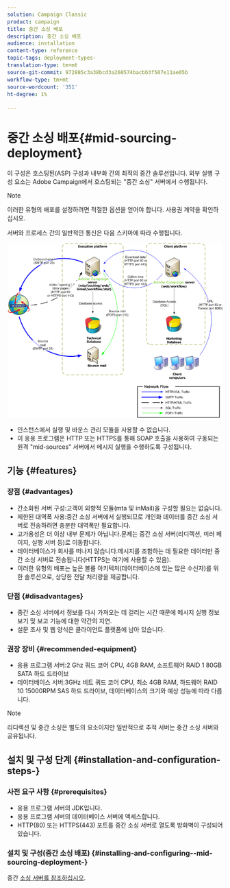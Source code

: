 ```yaml
---
solution: Campaign Classic
product: campaign
title: 중간 소싱 배포
description: 중간 소싱 배포
audience: installation
content-type: reference
topic-tags: deployment-types-
translation-type: tm+mt
source-git-commit: 972885c3a38bcd3a260574bacbb3f507e11ae05b
workflow-type: tm+mt
source-wordcount: '351'
ht-degree: 1%

---
```



# 중간 소싱 배포{#mid-sourcing-deployment}

이 구성은 호스팅된(ASP) 구성과 내부화 간의 최적의 중간 솔루션입니다. 외부 실행 구성 요소는 Adobe Campaign에서 호스팅되는 &quot;중간 소싱&quot; 서버에서 수행됩니다.

>[!NOTE]
>
>이러한 유형의 배포를 설정하려면 적절한 옵션을 얻어야 합니다. 사용권 계약을 확인하십시오.

서버와 프로세스 간의 일반적인 통신은 다음 스키마에 따라 수행됩니다.

![](assets/s_ncs_install_midsourcing.png)

* 인스턴스에서 실행 및 바운스 관리 모듈을 사용할 수 없습니다.
* 이 응용 프로그램은 HTTP 또는 HTTPS를 통해 SOAP 호출을 사용하여 구동되는 원격 &quot;mid-sources&quot; 서버에서 메시지 실행을 수행하도록 구성됩니다.

## 기능 {#features}

### 장점 {#advantages}

* 간소화된 서버 구성:고객이 외향적 모듈(mta 및 inMail)을 구성할 필요는 없습니다.
* 제한된 대역폭 사용:중간 소싱 서버에서 실행되므로 개인화 데이터를 중간 소싱 서버로 전송하려면 충분한 대역폭만 필요합니다.
* 고가용성은 더 이상 내부 문제가 아닙니다.문제는 중간 소싱 서버(리디렉션, 미러 페이지, 실행 서버 등)로 이동합니다.
* 데이터베이스가 회사를 떠나지 않습니다.메시지를 조합하는 데 필요한 데이터만 중간 소싱 서버로 전송됩니다(HTTPS는 여기에 사용할 수 있음).
* 이러한 유형의 배포는 높은 볼륨 아키텍처(데이터베이스에 있는 많은 수신자)를 위한 솔루션으로, 상당한 전달 처리량을 제공합니다.

### 단점 {#disadvantages}

* 중간 소싱 서버에서 정보를 다시 가져오는 데 걸리는 시간 때문에 메시지 실행 정보 보기 및 보고 기능에 대한 약간의 지연.
* 설문 조사 및 웹 양식은 클라이언트 플랫폼에 남아 있습니다.

### 권장 장비 {#recommended-equipment}

* 응용 프로그램 서버:2 Ghz 쿼드 코어 CPU, 4GB RAM, 소프트웨어 RAID 1 80GB SATA 하드 드라이브
* 데이터베이스 서버:3GHz 비트 쿼드 코어 CPU, 최소 4GB RAM, 하드웨어 RAID 10 15000RPM SAS 하드 드라이브, 데이터베이스의 크기와 예상 성능에 따라 다릅니다.

>[!NOTE]
>
>리디렉션 및 중간 소싱은 별도의 요소이지만 일반적으로 추적 서버는 중간 소싱 서버와 공유됩니다.

## 설치 및 구성 단계 {#installation-and-configuration-steps-}

### 사전 요구 사항 {#prerequisites}

* 응용 프로그램 서버의 JDK입니다.
* 응용 프로그램 서버의 데이터베이스 서버에 액세스합니다.
* HTTP(80) 또는 HTTPS(443) 포트를 중간 소싱 서버로 열도록 방화벽이 구성되어 있습니다.

### 설치 및 구성(중간 소싱 배포) {#installing-and-configuring--mid-sourcing-deployment-}

중간 [소싱 서버를 참조하십시오](../../installation/using/mid-sourcing-server.md).
